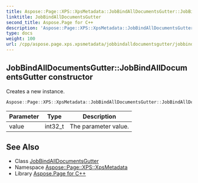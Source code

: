 ```yaml
---
title: Aspose::Page::XPS::XpsMetadata::JobBindAllDocumentsGutter::JobBindAllDocumentsGutter constructor
linktitle: JobBindAllDocumentsGutter
second_title: Aspose.Page for C++
description: 'Aspose::Page::XPS::XpsMetadata::JobBindAllDocumentsGutter::JobBindAllDocumentsGutter constructor. Creates a new instance in C++.'
type: docs
weight: 100
url: /cpp/aspose.page.xps.xpsmetadata/jobbindalldocumentsgutter/jobbindalldocumentsgutter/
---
```

## JobBindAllDocumentsGutter::JobBindAllDocumentsGutter constructor


Creates a new instance.

```cpp
Aspose::Page::XPS::XpsMetadata::JobBindAllDocumentsGutter::JobBindAllDocumentsGutter(int32_t value)
```


| Parameter | Type | Description |
| --- | --- | --- |
| value | int32_t | The parameter value. |

## See Also

* Class [JobBindAllDocumentsGutter](../)
* Namespace [Aspose::Page::XPS::XpsMetadata](../../)
* Library [Aspose.Page for C++](../../../)
